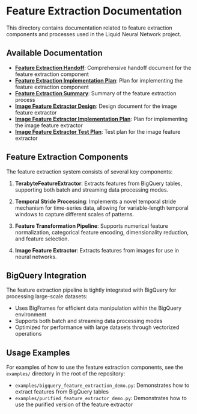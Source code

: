 # Feature Extraction Documentation

This directory contains documentation related to feature extraction components and processes used in the Liquid Neural Network project.

## Available Documentation

- [**Feature Extraction Handoff**](feature_extraction_handoff.md): Comprehensive handoff document for the feature extraction component
- [**Feature Extraction Implementation Plan**](feature_extraction_implementation_plan.md): Plan for implementing the feature extraction component
- [**Feature Extraction Summary**](feature_extraction_summary.md): Summary of the feature extraction process
- [**Image Feature Extractor Design**](image_feature_extractor_design.md): Design document for the image feature extractor
- [**Image Feature Extractor Implementation Plan**](image_feature_extractor_implementation_plan.md): Plan for implementing the image feature extractor
- [**Image Feature Extractor Test Plan**](image_feature_extractor_test_plan.md): Test plan for the image feature extractor

## Feature Extraction Components

The feature extraction system consists of several key components:

1. **TerabyteFeatureExtractor**: Extracts features from BigQuery tables, supporting both batch and streaming data processing modes.

2. **Temporal Stride Processing**: Implements a novel temporal stride mechanism for time-series data, allowing for variable-length temporal windows to capture different scales of patterns.

3. **Feature Transformation Pipeline**: Supports numerical feature normalization, categorical feature encoding, dimensionality reduction, and feature selection.

4. **Image Feature Extractor**: Extracts features from images for use in neural networks.

## BigQuery Integration

The feature extraction pipeline is tightly integrated with BigQuery for processing large-scale datasets:

- Uses BigFrames for efficient data manipulation within the BigQuery environment
- Supports both batch and streaming data processing modes
- Optimized for performance with large datasets through vectorized operations

## Usage Examples

For examples of how to use the feature extraction components, see the `examples/` directory in the root of the repository:

- `examples/bigquery_feature_extraction_demo.py`: Demonstrates how to extract features from BigQuery tables
- `examples/purified_feature_extractor_demo.py`: Demonstrates how to use the purified version of the feature extractor